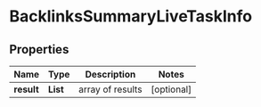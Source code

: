 # BacklinksSummaryLiveTaskInfo


## Properties

| Name | Type | Description | Notes |
|------------ | ------------- | ------------- | -------------|
**result** | **List<BacklinksSummaryLiveResultInfo>** | array of results |[optional]|
